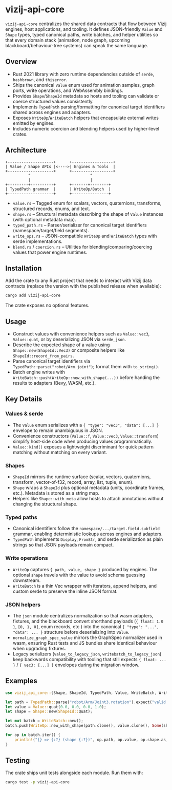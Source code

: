 # vizij-api-core

`vizij-api-core` centralizes the shared data contracts that flow between Vizij engines, host applications, and tooling. It
defines JSON-friendly `Value` and `Shape` types, typed canonical paths, write batches, and helper utilities so that every domain
stack (animation, node graph, upcoming blackboard/behaviour-tree systems) can speak the same language.

## Overview

* Rust 2021 library with zero runtime dependencies outside of `serde`, `hashbrown`, and `thiserror`.
* Ships the canonical `Value` enum used for animation samples, graph ports, write operations, and WebAssembly bindings.
* Provides `Shape`/`ShapeId` metadata so hosts and tooling can validate or coerce structured values consistently.
* Implements `TypedPath` parsing/formatting for canonical target identifiers shared across engines and adapters.
* Exposes `WriteOp`/`WriteBatch` helpers that encapsulate external writes emitted by engines.
* Includes numeric coercion and blending helpers used by higher-level crates.

## Architecture

```
+--------------------+      +------------------+
| Value / Shape APIs |<---->| Engines & Tools  |
+--------------------+      +------------------+
          ^                          ^
          |                          |
+---------+----------+      +-------+--------+
| TypedPath grammar  |      | WriteOp/Batch  |
+--------------------+      +----------------+
```

* `value.rs` – Tagged enum for scalars, vectors, quaternions, transforms, structured records, enums, and text.
* `shape.rs` – Structural metadata describing the shape of `Value` instances (with optional metadata map).
* `typed_path.rs` – Parser/serializer for canonical target identifiers (namespace/target/field segments).
* `write_ops.rs` – JSON-compatible `WriteOp` and `WriteBatch` types with serde implementations.
* `blend.rs` / `coercion.rs` – Utilities for blending/comparing/coercing values that power engine runtimes.

## Installation

Add the crate to any Rust project that needs to interact with Vizij data contracts (replace the version with the published
release when available):

```bash
cargo add vizij-api-core
```

The crate exposes no optional features.

## Usage

* Construct values with convenience helpers such as `Value::vec3`, `Value::quat`, or by deserializing JSON via `serde_json`.
* Describe the expected shape of a value using `Shape::new(ShapeId::Vec3)` or composite helpers like
  `ShapeId::record_from_pairs`.
* Parse canonical target identifiers via `TypedPath::parse("robot/Arm.joint")`; format them with `to_string()`.
* Batch engine writes with `WriteBatch::push(WriteOp::new_with_shape(...))` before handing the results to adapters (Bevy, WASM,
  etc.).

## Key Details

### Values & serde

* The `Value` enum serializes with a `{ "type": "vec3", "data": [...] }` envelope to remain unambiguous in JSON.
* Convenience constructors (`Value::f`, `Value::vec3`, `Value::transform`) simplify host-side code when producing values
  programmatically.
* `Value::kind()` exposes a lightweight discriminant for quick pattern matching without matching on every variant.

### Shapes

* `ShapeId` mirrors the runtime surface (scalar, vectors, quaternions, transform, vector-of-f32, record, array, list, tuple,
  enum).
* `Shape` wraps a `ShapeId` plus optional metadata (units, coordinate frames, etc.). Metadata is stored as a string map.
* Helpers like `Shape::with_meta` allow hosts to attach annotations without changing the structural shape.

### Typed paths

* Canonical identifiers follow the `namespace/.../target.field.subfield` grammar, enabling deterministic lookups across engines
  and adapters.
* `TypedPath` implements `Display`, `FromStr`, and serde serialization as plain strings so that JSON payloads remain compact.

### Write operations

* `WriteOp` captures `{ path, value, shape }` produced by engines. The optional `shape` travels with the value to avoid schema
  guessing downstream.
* `WriteBatch` is a thin Vec wrapper with iterators, append helpers, and custom serde to preserve the inline JSON format.

### JSON helpers

* The `json` module centralizes normalization so that wasm adapters, fixtures, and the blackboard convert shorthand payloads
  (`{ float: 1.0 }`, `[0, 1, 0]`, enum records, etc.) into the canonical `{ "type": "...", "data": ... }` structure before
  deserializing into `Value`.
* `normalize_graph_spec_value` mirrors the GraphSpec normalizer used in wasm, ensuring Rust tests and JS bundles share identical
  behaviour when upgrading fixtures.
* Legacy serializers (`value_to_legacy_json`, `writebatch_to_legacy_json`) keep backwards compatibility with tooling that still
  expects `{ float: ... }` / `{ vec3: [...] }` envelopes during the migration window.

## Examples

```rust
use vizij_api_core::{Shape, ShapeId, TypedPath, Value, WriteBatch, WriteOp};

let path = TypedPath::parse("robot/Arm/Joint3.rotation").expect("valid path");
let value = Value::quat(0.0, 0.0, 0.0, 1.0);
let shape = Shape::new(ShapeId::Quat);

let mut batch = WriteBatch::new();
batch.push(WriteOp::new_with_shape(path.clone(), value.clone(), Some(shape.clone())));

for op in batch.iter() {
    println!("{} => {:?} (shape {:?})", op.path, op.value, op.shape.as_ref().map(|s| &s.id));
}
```

## Testing

The crate ships unit tests alongside each module. Run them with:

```bash
cargo test -p vizij-api-core
```
